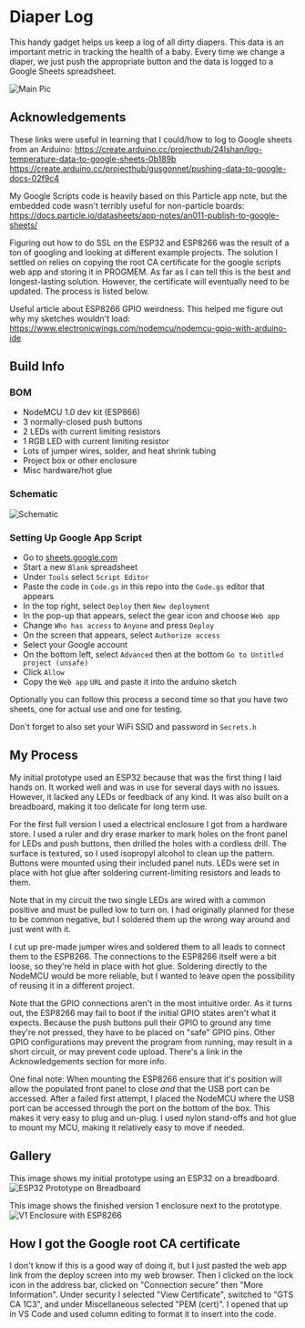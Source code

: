 # Diaper Log

This handy gadget helps us keep a log of all dirty diapers. This data is an important metric in tracking the health of a baby. Every time we change a diaper, we just push the appropriate button and the data is logged to a Google Sheets spreadsheet.

![Main Pic](pics/DiaperLogBox.jpg)

## Acknowledgements
These links were useful in learning that I could/how to log to Google sheets from an Arduino:
https://create.arduino.cc/projecthub/24Ishan/log-temperature-data-to-google-sheets-0b189b
https://create.arduino.cc/projecthub/gusgonnet/pushing-data-to-google-docs-02f9c4

My Google Scripts code is heavily based on this Particle app note, but the embedded code wasn't terribly useful for non-particle boards:
https://docs.particle.io/datasheets/app-notes/an011-publish-to-google-sheets/

Figuring out how to do SSL on the ESP32 and ESP8266 was the result of a ton of googling and looking at different example projects. The solution I settled on relies on copying the root CA certificate for the google scripts web app and storing it in PROGMEM. As far as I can tell this is the best and longest-lasting solution. However, the certificate will eventually need to be updated. The process is listed below.

Useful article about ESP8266 GPIO weirdness. This helped me figure out why my sketches wouldn't load:
https://www.electronicwings.com/nodemcu/nodemcu-gpio-with-arduino-ide

## Build Info
### BOM
* NodeMCU 1.0 dev kit (ESP866)
* 3 normally-closed push buttons
* 2 LEDs with current limiting resistors
* 1 RGB LED with current limiting resistor
* Lots of jumper wires, solder, and heat shrink tubing
* Project box or other enclosure
* Misc hardware/hot glue

### Schematic
![Schematic](pics/Schematic.png)

### Setting Up Google App Script
* Go to [sheets.google.com](sheets.google.com)
* Start a new `Blank` spreadsheet
* Under `Tools` select `Script Editor`
* Paste the code in `Code.gs` in this repo into the `Code.gs` editor that appears
* In the top right, select `Deploy` then `New deployment`
* In the pop-up that appears, select the gear icon and choose `Web app`
* Change `Who has access` to `Anyone` and press `Deploy`
* On the screen that appears, select `Authorize access`
* Select your Google account
* On the bottom left, select `Advanced` then at the bottom `Go to Untitled project (unsafe)`
* Click `Allow`
* Copy the `Web app` `URL` and paste it into the arduino sketch

Optionally you can follow this process a second time so that you have two sheets, one for actual use and one for testing.

Don't forget to also set your WiFi SSID and password in `Secrets.h`

## My Process
My initial prototype used an ESP32 because that was the first thing I laid hands on. It worked well and was in use for several days with no issues. However, it lacked any LEDs or feedback of any kind. It was also built on a breadboard, making it too delicate for long term use.

For the first full version I used a electrical enclosure I got from a hardware store. I used a ruler and dry erase marker to mark holes on the front panel for LEDs and push buttons, then drilled the holes with a cordless drill. The surface is textured, so I used isopropyl alcohol to clean up the pattern. Buttons were mounted using their included panel nuts. LEDs were set in place with hot glue after soldering current-limiting resistors and leads to them.

Note that in my circuit the two single LEDs are wired with a common positive and must be pulled low to turn on. I had originally planned for these to be common negative, but I soldered them up the wrong way around and just went with it.

I cut up pre-made jumper wires and soldered them to all leads to connect them to the ESP8266. The connections to the ESP8266 itself were a bit loose, so they're held in place with hot glue. Soldering directly to the NodeMCU would be more reliable, but I wanted to leave open the possibility of reusing it in a different project.

Note that the GPIO connections aren't in the most  intuitive order. As it turns out, the ESP8266 may fail to boot if the initial GPIO states aren't what it expects. Because the push buttons pull their GPIO to ground any time they're not pressed, they have to be placed on "safe" GPIO pins. Other GPIO configurations may prevent the program from running, may result in a short circuit, or may prevent code upload. There's a link in the Acknowledgements section for more info.

One final note: When mounting the ESP8266 ensure that it's position will allow the populated front panel to close _and_ that the USB port can be accessed. After a failed first attempt, I placed the NodeMCU where the USB port can be accessed through the port on the bottom of the box. This makes it very easy to plug and un-plug. I used nylon stand-offs and hot glue to mount my MCU, making it relatively easy to move if needed.

## Gallery
This image shows my initial prototype using an ESP32 on a breadboard.
![ESP32 Prototype on Breadboard](pics/ESP32_Prototype.jpg)

This image shows the finished version 1 enclosure next to the prototype.
![V1 Enclosure with ESP8266](pics/V1Enclosure.jpg)

## How I got the Google root CA certificate
I don't know if this is a good way of doing it, but I just pasted the web app link from the deploy screen into my web browser. Then I clicked on the lock icon in the address bar, clicked on "Connection secure" then "More Information". Under security I selected "View Certificate", switched to "GTS CA 1C3", and under Miscellaneous selected "PEM (cert)". I opened that up in VS Code and used column editing to format it to insert into the code.
